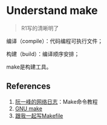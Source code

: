 Understand make
====================

> R1写的清晰明了

编译（compile）：代码编程可执行文件；

构建（build）：编译顺序安排；

make是构建工具。

## References

1. [阮一峰的网络日志](https://www.ruanyifeng.com/blog/2015/02/make.html)：Make命令教程
2. [GNU make](https://www.gnu.org/software/make/manual/make.html)
3. [跟我一起写Makefile](https://seisman.github.io/how-to-write-makefile/index.html)